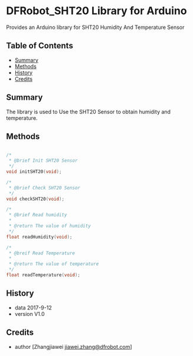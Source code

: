 # DFRobot_SHT20 Library for Arduino
Provides an Arduino library for SHT20 Humidity And Temperature Sensor
## Table of Contents

* [Summary](#summary)
* [Methods](#methods)
* [History](#history)
* [Credits](#credits)
<snippet>
<content>

## Summary

The library is used to Use the SHT20 Sensor to obtain humidity and temperature.

## Methods

```C++

/*
 * @brief Init SHT20 Sensor
 */
void initSHT20(void);

/*
 * @brief Check SHT20 Sensor
 */
void checkSHT20(void);

/*
 * @brief Read humidity
 *
 * @return The value of humidity
 */
float readHumidity(void);

/*
 * @breif Read Temperature
 *
 * @return The value of temperature
 */
float readTemperature(void);

```

## History

- data 2017-9-12
- version V1.0

## Credits

- author [Zhangjiawei  <jiawei.zhang@dfrobot.com>]